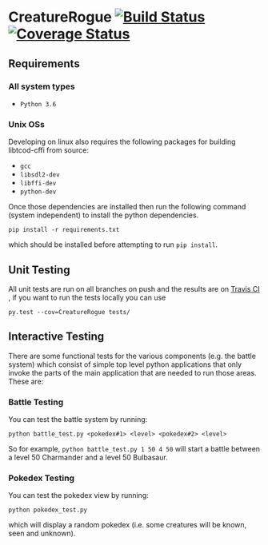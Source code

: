 # CreatureRogue [![Build Status](https://travis-ci.org/DaveTCode/CreatureRogue.svg?branch=develop)](https://travis-ci.org/DaveTCode/CreatureRogue) [![Coverage Status](https://coveralls.io/repos/DaveTCode/CreatureRogue/badge.svg?branch=develop&service=github)](https://coveralls.io/github/DaveTCode/CreatureRogue?branch=develop)

## Requirements

### All system types
- `Python 3.6`

### Unix OSs
Developing on linux also requires the following packages for building libtcod-cffi from source:
- `gcc`
- `libsdl2-dev`
- `libffi-dev`
- `python-dev`

Once those dependencies are installed then run the following command (system independent) to
install the python dependencies.
```
pip install -r requirements.txt
```

which should be installed before attempting to run `pip install`.

## Unit Testing

All unit tests are run on all branches on push and the results are on [Travis CI](https://travis-ci.org/DaveTCode/CreatureRogue)
, if you want to run the tests locally you can use
```
py.test --cov=CreatureRogue tests/
```

## Interactive Testing

There are some functional tests for the various components (e.g. the battle system) which 
consist of simple top level python applications that only invoke the parts of the main
application that are needed to run those areas. These are:

### Battle Testing
You can test the battle system by running:
```
python battle_test.py <pokedex#1> <level> <pokedex#2> <level> 
```

So for example, `python battle_test.py 1 50 4 50` will start a battle between a level 50
Charmander and a level 50 Bulbasaur.

### Pokedex Testing

You can test the pokedex view by running:
```
python pokedex_test.py
```
which will display a random pokedex (i.e. some creatures will be known, seen and unknown).